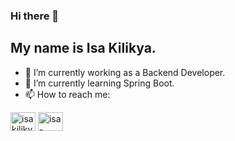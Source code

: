 ### Hi there 👋

## My name is Isa Kilikya.

- 🔭 I’m currently working as a Backend Developer.
- 🌱 I’m currently learning Spring Boot.
- 📫 How to reach me:
<p align="left">
<a href="https://twitter.com/isakilikya" target="blank"><img align="center" src="https://raw.githubusercontent.com/rahuldkjain/github-profile-readme-generator/master/src/images/icons/Social/twitter.svg" alt="isakilikya" height="30" width="40" /></a>
<a href="https://www.linkedin.com/in/isa-imadoglu/" target="blank"><img align="center" src="https://raw.githubusercontent.com/rahuldkjain/github-profile-readme-generator/master/src/images/icons/Social/linked-in-alt.svg" alt="isa-imadoglu" height="30" width="40" /></a>
</p>

<!--
**isakilikya/isakilikya** is a ✨ _special_ ✨ repository because its `README.md` (this file) appears on your GitHub profile.

Here are some ideas to get you started:

- 🔭 I’m currently working on ...
- 🌱 I’m currently learning ...
- 👯 I’m looking to collaborate on ...
- 🤔 I’m looking for help with ...
- 💬 Ask me about ...
- 📫 How to reach me: ...
- 😄 Pronouns: ...
- ⚡ Fun fact: ...
-->
